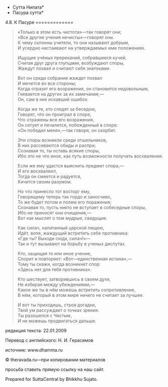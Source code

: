 * Сутта Нипата*
* Пасура сутта*

4\.8\. К Пасуре
\=\=\=\=\=\=\=\=\=\=\=\=\=

> «Только в этом есть чистота»—так говорят они;  
> «Все другие учения нечисты»—говорят они\.  
> К чему склонны учители, то они называют добрым,  
> И усердно настаивают на утверждаемых ими положениях\.
>
> Ищущие учёных пререканий, собравшиеся кучей,  
> Считая друг друга глупцами, возбуждают споры,  
> Жаждут похвал и считают себя знатоками\.
>
> Вот он среди собрания жаждет похвал  
> И мечется во все стороны;  
> Когда отразят его возражения, он становится недовольным,  
> Гневается на других за их замечания,—  
> Он, сам в них искавший ошибок\.
>
> Когда же те, кто следят за беседою,  
> Говорят, что он проиграл в споре,  
> Что отражены все его возражения,  
> Он сетует и печалится, побежденный в споре:  
> «Он победил меня»,—так говоря, он скорбит\.
>
> Эти споры возникли среди отшельников,  
> В них рассеваются обиды и распри;  
> Сознавая то, ты оставь всякие споры,  
> Ибо это не что иное, как путь возможности получать восхваления\.
>
> Если же ему удастся выяснить предмет спора,—  
> И его восхваляют,  
> Тогда он смеется и радуется,  
> Кичится своим разумом\.
>
> Но что принесло тот восторг ему,  
> Говорящему теперь так гордо и заносчиво,  
> То же будет потом и полем его поражения;  
> Сознавая то, пусть никто не вступает в собеседные споры,  
> Ибо не приносят они очищения,—  
> Вот как мыслят о том мудрые, сведущие\.
>
> Как силач, напитанный царской пищею,  
> Идёт, вопя, жаждущий встретить себе противника:  
> «Где ты? Выходи сюда, силач\!»—  
> Так и тут вызывают на борьбу в ученых диспутах\.
>
> Кто, защищая то или иное учение,  
> Спорит и повторяет: «Вот—единственная истина»,—  
> Тому ты скажи, когда возникнет спор:  
> «Здесь нет для тебя противника»\.
>
> Кто шествует, затворившись в своем духе,  
> Не избирая между убеждениями,—  
> Какое же ты в нём можешь встретить сопротивление,  
> В нём, который в этом мире ничего не считает за лучшее\.
>
> И вот ты приходишь, строя догадки,  
> Твой ум рассуждает о точках зрения\.  
> Ты разошелся с Чистым,  
> И не можешь продвигаться дальше\.

редакция текста: 22\.01\.2009

Перевод с английского: Н\. И\. Герасимов

источник: www\.dhamma\.ru

© theravada\.ru—при копировании материалов

просьба ставить прямую ссылку на наш сайт\.

Prepared for SuttaCentral by Bhikkhu Sujato\.